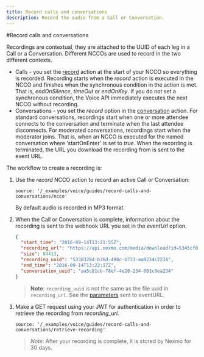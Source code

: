 ```yaml
---
title: Record calls and conversations
description: Record the audio from a Call or Conversation.
---
```


#Record calls and conversations

Recordings are contextual, they are attached to the UUID of each leg in a Call or a Conversation. Different NCCOs are used to record in the two different contexts.

* Calls - you set the [record](/voice/guides/ncco-reference#record) action at the start of your NCCO so everything is recorded. Recording starts when the *record* action is executed in the NCCO and finishes when the synchronous condition in the action is met. That is, *endOnSilence*, *timeOut* or *endOnKey*. If you do not set a synchronous condition, the Voice API immediately executes the next NCCO without recording.
* Conversations - you set the *record* option in the [conversation](/voice/guides/ncco-reference#conversation) action. For standard conversations, recordings start when one or more attendee connects to the conversation and terminate when the last attendee disconnects. For moderated conversations, recordings start when the moderator joins. That is, when an NCCO is executed for the named conversation where ‘startOnEnter’ is set to *true*. When the recording is terminated, the URL you download the recording from is sent to the event URL.

The workflow to create a recording is:

1. Use the *record* NCCO action to record an active Call or Conversation:

    ```tabbed_content
    source: '/_examples/voice/guides/record-calls-and-conversations/ncco'
    ```

    By default audio is recorded in MP3 format.

2. When the Call or Conversation is complete, information about the recording is sent to the webhook URL you set in the *eventUrl* option.

    ```json
    {
      "start_time": "2016-09-14T13:21:55Z",
      "recording_url": "https://api.nexmo.com/media/download?id=5345cf0-345c-34b3-a23b-ca6ccfe144b0",
      "size": 84413,
      "recording_uuid": "53383284-b36d-498c-b733-aa0234c2234",
      "end_time": "2016-09-14T13:22:17Z",
      "conversation_uuid": "aa5c81cb-78ef-4e28-234-801c0ea234"
    }
    ```


    > **Note**: `recording_uuid` is not the same as the file uuid in `recording_url`. See the [parameters](/api/voice#ccwebhook) sent to eventURL.

3. Make a GET request using your JWT for authentication in order to retrieve the recording from *recording_url*.

    ```tabbed_examples
    source: '/_examples/voice/guides/record-calls-and-conversations/retrieve-recording'
    ```

    > *Note*: After your recording is complete, it is stored by Nexmo for 30 days.
